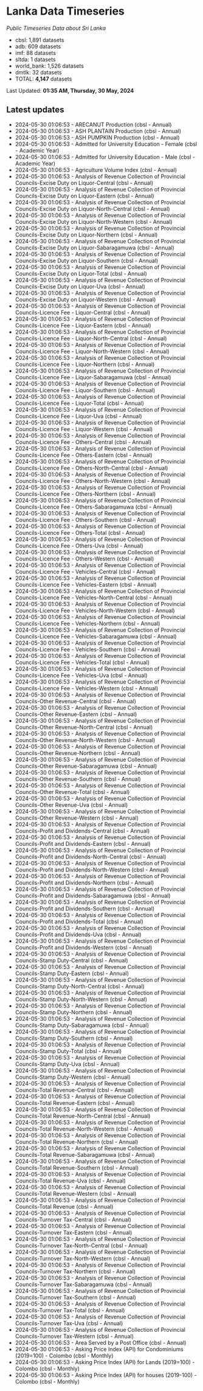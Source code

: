 # Lanka Data Timeseries
*Public Timeseries Data about Sri Lanka*

* cbsl: 1,891 datasets
* adb: 609 datasets
* imf: 88 datasets
* sltda: 1 datasets
* world_bank: 1,526 datasets
* dmtlk: 32 datasets
* TOTAL: **4,147** datasets

Last Updated: **01:35 AM, Thursday, 30 May, 2024**

## Latest updates

* 2024-05-30 01:06:53 - ARECANUT Production (cbsl - Annual)
* 2024-05-30 01:06:53 - ASH PLANTAIN Production (cbsl - Annual)
* 2024-05-30 01:06:53 - ASH PUMPKIN Production (cbsl - Annual)
* 2024-05-30 01:06:53 - Admitted for University Education - Female (cbsl - Academic Year)
* 2024-05-30 01:06:53 - Admitted for University Education - Male (cbsl - Academic Year)
* 2024-05-30 01:06:53 - Agriculture Volume Index (cbsl - Annual)
* 2024-05-30 01:06:53 - Analysis of Revenue Collection of Provincial Councils-Excise Duty on Liquor-Central (cbsl - Annual)
* 2024-05-30 01:06:53 - Analysis of Revenue Collection of Provincial Councils-Excise Duty on Liquor-Eastern (cbsl - Annual)
* 2024-05-30 01:06:53 - Analysis of Revenue Collection of Provincial Councils-Excise Duty on Liquor-North-Central (cbsl - Annual)
* 2024-05-30 01:06:53 - Analysis of Revenue Collection of Provincial Councils-Excise Duty on Liquor-North-Western (cbsl - Annual)
* 2024-05-30 01:06:53 - Analysis of Revenue Collection of Provincial Councils-Excise Duty on Liquor-Northern (cbsl - Annual)
* 2024-05-30 01:06:53 - Analysis of Revenue Collection of Provincial Councils-Excise Duty on Liquor-Sabaragamuwa (cbsl - Annual)
* 2024-05-30 01:06:53 - Analysis of Revenue Collection of Provincial Councils-Excise Duty on Liquor-Southern (cbsl - Annual)
* 2024-05-30 01:06:53 - Analysis of Revenue Collection of Provincial Councils-Excise Duty on Liquor-Total (cbsl - Annual)
* 2024-05-30 01:06:53 - Analysis of Revenue Collection of Provincial Councils-Excise Duty on Liquor-Uva (cbsl - Annual)
* 2024-05-30 01:06:53 - Analysis of Revenue Collection of Provincial Councils-Excise Duty on Liquor-Western (cbsl - Annual)
* 2024-05-30 01:06:53 - Analysis of Revenue Collection of Provincial Councils-Licence Fee - Liquor-Central (cbsl - Annual)
* 2024-05-30 01:06:53 - Analysis of Revenue Collection of Provincial Councils-Licence Fee - Liquor-Eastern (cbsl - Annual)
* 2024-05-30 01:06:53 - Analysis of Revenue Collection of Provincial Councils-Licence Fee - Liquor-North-Central (cbsl - Annual)
* 2024-05-30 01:06:53 - Analysis of Revenue Collection of Provincial Councils-Licence Fee - Liquor-North-Western (cbsl - Annual)
* 2024-05-30 01:06:53 - Analysis of Revenue Collection of Provincial Councils-Licence Fee - Liquor-Northern (cbsl - Annual)
* 2024-05-30 01:06:53 - Analysis of Revenue Collection of Provincial Councils-Licence Fee - Liquor-Sabaragamuwa (cbsl - Annual)
* 2024-05-30 01:06:53 - Analysis of Revenue Collection of Provincial Councils-Licence Fee - Liquor-Southern (cbsl - Annual)
* 2024-05-30 01:06:53 - Analysis of Revenue Collection of Provincial Councils-Licence Fee - Liquor-Total (cbsl - Annual)
* 2024-05-30 01:06:53 - Analysis of Revenue Collection of Provincial Councils-Licence Fee - Liquor-Uva (cbsl - Annual)
* 2024-05-30 01:06:53 - Analysis of Revenue Collection of Provincial Councils-Licence Fee - Liquor-Western (cbsl - Annual)
* 2024-05-30 01:06:53 - Analysis of Revenue Collection of Provincial Councils-Licence Fee - Others-Central (cbsl - Annual)
* 2024-05-30 01:06:53 - Analysis of Revenue Collection of Provincial Councils-Licence Fee - Others-Eastern (cbsl - Annual)
* 2024-05-30 01:06:53 - Analysis of Revenue Collection of Provincial Councils-Licence Fee - Others-North-Central (cbsl - Annual)
* 2024-05-30 01:06:53 - Analysis of Revenue Collection of Provincial Councils-Licence Fee - Others-North-Western (cbsl - Annual)
* 2024-05-30 01:06:53 - Analysis of Revenue Collection of Provincial Councils-Licence Fee - Others-Northern (cbsl - Annual)
* 2024-05-30 01:06:53 - Analysis of Revenue Collection of Provincial Councils-Licence Fee - Others-Sabaragamuwa (cbsl - Annual)
* 2024-05-30 01:06:53 - Analysis of Revenue Collection of Provincial Councils-Licence Fee - Others-Southern (cbsl - Annual)
* 2024-05-30 01:06:53 - Analysis of Revenue Collection of Provincial Councils-Licence Fee - Others-Total (cbsl - Annual)
* 2024-05-30 01:06:53 - Analysis of Revenue Collection of Provincial Councils-Licence Fee - Others-Uva (cbsl - Annual)
* 2024-05-30 01:06:53 - Analysis of Revenue Collection of Provincial Councils-Licence Fee - Others-Western (cbsl - Annual)
* 2024-05-30 01:06:53 - Analysis of Revenue Collection of Provincial Councils-Licence Fee - Vehicles-Central (cbsl - Annual)
* 2024-05-30 01:06:53 - Analysis of Revenue Collection of Provincial Councils-Licence Fee - Vehicles-Eastern (cbsl - Annual)
* 2024-05-30 01:06:53 - Analysis of Revenue Collection of Provincial Councils-Licence Fee - Vehicles-North-Central (cbsl - Annual)
* 2024-05-30 01:06:53 - Analysis of Revenue Collection of Provincial Councils-Licence Fee - Vehicles-North-Western (cbsl - Annual)
* 2024-05-30 01:06:53 - Analysis of Revenue Collection of Provincial Councils-Licence Fee - Vehicles-Northern (cbsl - Annual)
* 2024-05-30 01:06:53 - Analysis of Revenue Collection of Provincial Councils-Licence Fee - Vehicles-Sabaragamuwa (cbsl - Annual)
* 2024-05-30 01:06:53 - Analysis of Revenue Collection of Provincial Councils-Licence Fee - Vehicles-Southern (cbsl - Annual)
* 2024-05-30 01:06:53 - Analysis of Revenue Collection of Provincial Councils-Licence Fee - Vehicles-Total (cbsl - Annual)
* 2024-05-30 01:06:53 - Analysis of Revenue Collection of Provincial Councils-Licence Fee - Vehicles-Uva (cbsl - Annual)
* 2024-05-30 01:06:53 - Analysis of Revenue Collection of Provincial Councils-Licence Fee - Vehicles-Western (cbsl - Annual)
* 2024-05-30 01:06:53 - Analysis of Revenue Collection of Provincial Councils-Other Revenue-Central (cbsl - Annual)
* 2024-05-30 01:06:53 - Analysis of Revenue Collection of Provincial Councils-Other Revenue-Eastern (cbsl - Annual)
* 2024-05-30 01:06:53 - Analysis of Revenue Collection of Provincial Councils-Other Revenue-North-Central (cbsl - Annual)
* 2024-05-30 01:06:53 - Analysis of Revenue Collection of Provincial Councils-Other Revenue-North-Western (cbsl - Annual)
* 2024-05-30 01:06:53 - Analysis of Revenue Collection of Provincial Councils-Other Revenue-Northern (cbsl - Annual)
* 2024-05-30 01:06:53 - Analysis of Revenue Collection of Provincial Councils-Other Revenue-Sabaragamuwa (cbsl - Annual)
* 2024-05-30 01:06:53 - Analysis of Revenue Collection of Provincial Councils-Other Revenue-Southern (cbsl - Annual)
* 2024-05-30 01:06:53 - Analysis of Revenue Collection of Provincial Councils-Other Revenue-Total (cbsl - Annual)
* 2024-05-30 01:06:53 - Analysis of Revenue Collection of Provincial Councils-Other Revenue-Uva (cbsl - Annual)
* 2024-05-30 01:06:53 - Analysis of Revenue Collection of Provincial Councils-Other Revenue-Western (cbsl - Annual)
* 2024-05-30 01:06:53 - Analysis of Revenue Collection of Provincial Councils-Profit and Dividends-Central (cbsl - Annual)
* 2024-05-30 01:06:53 - Analysis of Revenue Collection of Provincial Councils-Profit and Dividends-Eastern (cbsl - Annual)
* 2024-05-30 01:06:53 - Analysis of Revenue Collection of Provincial Councils-Profit and Dividends-North-Central (cbsl - Annual)
* 2024-05-30 01:06:53 - Analysis of Revenue Collection of Provincial Councils-Profit and Dividends-North-Western (cbsl - Annual)
* 2024-05-30 01:06:53 - Analysis of Revenue Collection of Provincial Councils-Profit and Dividends-Northern (cbsl - Annual)
* 2024-05-30 01:06:53 - Analysis of Revenue Collection of Provincial Councils-Profit and Dividends-Sabaragamuwa (cbsl - Annual)
* 2024-05-30 01:06:53 - Analysis of Revenue Collection of Provincial Councils-Profit and Dividends-Southern (cbsl - Annual)
* 2024-05-30 01:06:53 - Analysis of Revenue Collection of Provincial Councils-Profit and Dividends-Total (cbsl - Annual)
* 2024-05-30 01:06:53 - Analysis of Revenue Collection of Provincial Councils-Profit and Dividends-Uva (cbsl - Annual)
* 2024-05-30 01:06:53 - Analysis of Revenue Collection of Provincial Councils-Profit and Dividends-Western (cbsl - Annual)
* 2024-05-30 01:06:53 - Analysis of Revenue Collection of Provincial Councils-Stamp Duty-Central (cbsl - Annual)
* 2024-05-30 01:06:53 - Analysis of Revenue Collection of Provincial Councils-Stamp Duty-Eastern (cbsl - Annual)
* 2024-05-30 01:06:53 - Analysis of Revenue Collection of Provincial Councils-Stamp Duty-North-Central (cbsl - Annual)
* 2024-05-30 01:06:53 - Analysis of Revenue Collection of Provincial Councils-Stamp Duty-North-Western (cbsl - Annual)
* 2024-05-30 01:06:53 - Analysis of Revenue Collection of Provincial Councils-Stamp Duty-Northern (cbsl - Annual)
* 2024-05-30 01:06:53 - Analysis of Revenue Collection of Provincial Councils-Stamp Duty-Sabaragamuwa (cbsl - Annual)
* 2024-05-30 01:06:53 - Analysis of Revenue Collection of Provincial Councils-Stamp Duty-Southern (cbsl - Annual)
* 2024-05-30 01:06:53 - Analysis of Revenue Collection of Provincial Councils-Stamp Duty-Total (cbsl - Annual)
* 2024-05-30 01:06:53 - Analysis of Revenue Collection of Provincial Councils-Stamp Duty-Uva (cbsl - Annual)
* 2024-05-30 01:06:53 - Analysis of Revenue Collection of Provincial Councils-Stamp Duty-Western (cbsl - Annual)
* 2024-05-30 01:06:53 - Analysis of Revenue Collection of Provincial Councils-Total Revenue-Central (cbsl - Annual)
* 2024-05-30 01:06:53 - Analysis of Revenue Collection of Provincial Councils-Total Revenue-Eastern (cbsl - Annual)
* 2024-05-30 01:06:53 - Analysis of Revenue Collection of Provincial Councils-Total Revenue-North-Central (cbsl - Annual)
* 2024-05-30 01:06:53 - Analysis of Revenue Collection of Provincial Councils-Total Revenue-North-Western (cbsl - Annual)
* 2024-05-30 01:06:53 - Analysis of Revenue Collection of Provincial Councils-Total Revenue-Northern (cbsl - Annual)
* 2024-05-30 01:06:53 - Analysis of Revenue Collection of Provincial Councils-Total Revenue-Sabaragamuwa (cbsl - Annual)
* 2024-05-30 01:06:53 - Analysis of Revenue Collection of Provincial Councils-Total Revenue-Southern (cbsl - Annual)
* 2024-05-30 01:06:53 - Analysis of Revenue Collection of Provincial Councils-Total Revenue-Uva (cbsl - Annual)
* 2024-05-30 01:06:53 - Analysis of Revenue Collection of Provincial Councils-Total Revenue-Western (cbsl - Annual)
* 2024-05-30 01:06:53 - Analysis of Revenue Collection of Provincial Councils-Total Revenue (cbsl - Annual)
* 2024-05-30 01:06:53 - Analysis of Revenue Collection of Provincial Councils-Turnover Tax-Central (cbsl - Annual)
* 2024-05-30 01:06:53 - Analysis of Revenue Collection of Provincial Councils-Turnover Tax-Eastern (cbsl - Annual)
* 2024-05-30 01:06:53 - Analysis of Revenue Collection of Provincial Councils-Turnover Tax-North-Central (cbsl - Annual)
* 2024-05-30 01:06:53 - Analysis of Revenue Collection of Provincial Councils-Turnover Tax-North-Western (cbsl - Annual)
* 2024-05-30 01:06:53 - Analysis of Revenue Collection of Provincial Councils-Turnover Tax-Northern (cbsl - Annual)
* 2024-05-30 01:06:53 - Analysis of Revenue Collection of Provincial Councils-Turnover Tax-Sabaragamuwa (cbsl - Annual)
* 2024-05-30 01:06:53 - Analysis of Revenue Collection of Provincial Councils-Turnover Tax-Southern (cbsl - Annual)
* 2024-05-30 01:06:53 - Analysis of Revenue Collection of Provincial Councils-Turnover Tax-Total (cbsl - Annual)
* 2024-05-30 01:06:53 - Analysis of Revenue Collection of Provincial Councils-Turnover Tax-Uva (cbsl - Annual)
* 2024-05-30 01:06:53 - Analysis of Revenue Collection of Provincial Councils-Turnover Tax-Western (cbsl - Annual)
* 2024-05-30 01:06:53 - Area Served by a Post Office (cbsl - Annual)
* 2024-05-30 01:06:53 - Asking Price Index (API) for Condominiums (2019=100) - Colombo (cbsl - Monthly)
* 2024-05-30 01:06:53 - Asking Price Index (API) for Lands (2019=100) - Colombo (cbsl - Monthly)
* 2024-05-30 01:06:53 - Asking Price Index (API) for houses (2019-100) - Colombo (cbsl - Monthly)